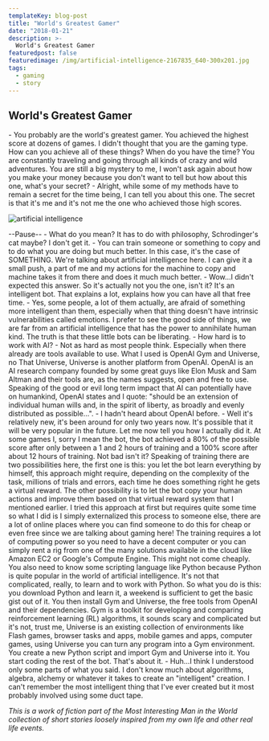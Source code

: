 ```yaml
---
templateKey: blog-post
title: "World's Greatest Gamer"
date: "2018-01-21"
description: >-
  World's Greatest Gamer
featuredpost: false
featuredimage: /img/artificial-intelligence-2167835_640-300x201.jpg
tags:
  - gaming
  - story
---
```


## World's Greatest Gamer

\- You probably are the world's greatest gamer. You achieved the highest score at dozens of games. I didn't thought that you are the gaming type. How can you achieve all of these things? When do you have the time? You are constantly traveling and going through all kinds of crazy and wild adventures. You are still a big mystery to me, I won't ask again about how you make your money because you don't want to tell but how about this one, what's your secret? - Alright, while some of my methods have to remain a secret for the time being, I can tell you about this one. The secret is that it's me and it's not me the one who achieved those high scores.

![artificial intelligence](https://stefantesoi.com/wp-content/uploads/2018/01/artificial-intelligence-2167835_640-300x201.jpg)

\--Pause-- - What do you mean? It has to do with philosophy, Schrodinger's cat maybe? I don't get it. - You can train someone or something to copy and to do what you are doing but much better. In this case, it's the case of SOMETHING. We're talking about artificial intelligence here. I can give it a small push, a part of me and my actions for the machine to copy and machine takes it from there and does it much much better. - Wow...I didn't expected this answer. So it's actually not you the one, isn't it? It's an intelligent bot. That explains a lot, explains how you can have all that free time. - Yes, some people, a lot of them actually, are afraid of something more intelligent than them, especially when that thing doesn't have intrinsic vulnerabilities called emotions. I prefer to see the good side of things, we are far from an artificial intelligence that has the power to annihilate human kind. The truth is that these little bots can be liberating. - How hard is to work with AI? - Not as hard as most people think. Especially when there already are tools available to use. What I used is OpenAI Gym and Universe, no That Universe, Universe is another platform from OpenAI. OpenAI is an AI research company founded by some great guys like Elon Musk and Sam Altman and their tools are, as the names suggests, open and free to use. Speaking of the good or evil long term impact that AI can potentially have on humankind, OpenAI states and I quote: "should be an extension of individual human wills and, in the spirit of liberty, as broadly and evenly distributed as possible...". - I hadn't heard about OpenAI before. - Well it's relatively new, it's been around for only two years now. It's possible that it will be very popular in the future. Let me now tell you how I actually did it. At some games I, sorry I mean the bot, the bot achieved a 80% of the possible score after only between a 1 and 2 hours of training and a 100% score after about 12 hours of training. Not bad isn't it? Speaking of training there are two possibilities here, the first one is this: you let the bot learn everything by himself, this approach might require, depending on the complexity of the task, millions of trials and errors, each time he does something right he gets a virtual reward. The other possibility is to let the bot copy your human actions and improve them based on that virtual reward system that I mentioned earlier. I tried this approach at first but requires quite some time so what I did is I simply externalized this process to someone else, there are a lot of online places where you can find someone to do this for cheap or even free since we are talking about gaming here! The training requires a lot of computing power so you need to have a decent computer or you can simply rent a rig from one of the many solutions available in the cloud like Amazon EC2 or Google's Compute Engine. This might not come cheaply. You also need to know some scripting language like Python because Python is quite popular in the world of artificial intelligence. It's not that complicated, really, to learn and to work with Python. So what you do is this: you download Python and learn it, a weekend is sufficient to get the basic gist out of it. You then install Gym and Universe, the free tools from OpenAI and their dependencies. Gym is a toolkit for developing and comparing reinforcement learning (RL) algorithms, it sounds scary and complicated but it's not, trust me, Universe is an existing collection of environments like Flash games, browser tasks and apps, mobile games and apps, computer games, using Universe you can turn any program into a Gym environment. You create a new Python script and import Gym and Universe into it. You start coding the rest of the bot. That's about it. - Huh...I think I understood only some parts of what you said. I don't know much about algorithms, algebra, alchemy or whatever it takes to create an "intelligent" creation. I can't remember the most intelligent thing that I've ever created but it most probably involved using some duct tape.

_This is a work of fiction part of the Most Interesting Man in the World collection of short stories loosely inspired from my own life and other real life events._
